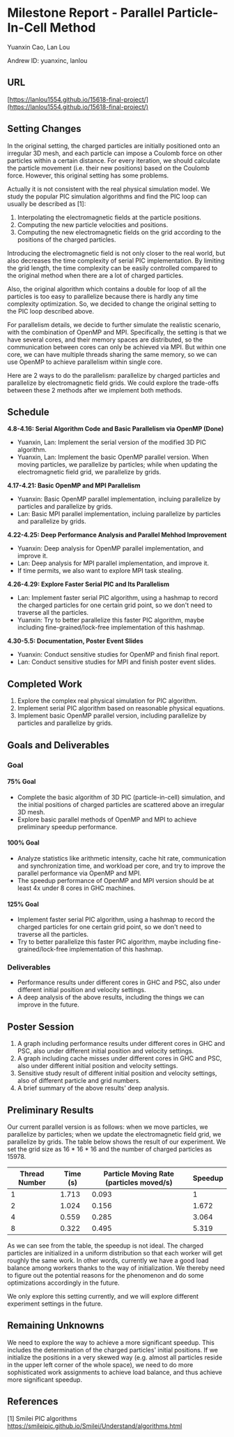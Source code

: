 # Milestone Report - Parallel Particle-In-Cell Method

Yuanxin Cao, Lan Lou

Andrew ID: yuanxinc, lanlou

## URL

[https://lanlou1554.github.io/15618-final-project/](https://lanlou1554.github.io/15618-final-project/)

## Setting Changes

In the original setting, the charged particles are initially positioned onto an irregular 3D mesh, and each particle can impose a Coulomb force on other particles within a certain distance. For every iteration, we should calculate the particle movement (i.e. their new positions) based on the Coulomb force. However, this original setting has some problems.

Actually it is not consistent with the real physical simulation model. We study the popular PIC simulation algorithms and find the PIC loop can usually be described as [1]:

1. Interpolating the electromagnetic fields at the particle positions.
2. Computing the new particle velocities and positions.
3. Computing the new electromagnetic fields on the grid according to the positions of the charged particles.

Introducing the electromagnetic field is not only closer to the real world, but also decreases the time complexity of serial PIC implementation. By limiting the grid length, the time complexity can be easily controlled compared to the original method when there are a lot of charged particles.

Also, the original algorithm which contains a double for loop of all the particles is too easy to parallelize because there is hardly any time complexity optimization. So, we decided to change the original setting to the PIC loop described above.

For parallelism details, we decide to further simulate the realistic scenario, with the combination of OpenMP and MPI. Specifically, the setting is that we have several cores, and their memory spaces are distributed, so the communication between cores can only be achieved via MPI. But within one core, we can have multiple threads sharing the same memory, so we can use OpenMP to achieve parallelism within single core.

Here are 2 ways to do the parallelism: parallelize by charged particles and parallelize by electromagnetic field grids. We could explore the trade-offs between these 2 methods after we implement both methods.

## Schedule

**4.8-4.16: Serial Algorithm Code and Basic Parallelism via OpenMP (Done)**

- Yuanxin, Lan: Implement the serial version of the modified 3D PIC algorithm.
- Yuanxin, Lan: Implement the basic OpenMP parallel version. When moving particles, we parallelize by particles; while when updating the electromagnetic field grid, we parallelize by grids.

**4.17-4.21: Basic OpenMP and MPI Parallelism**

+ Yuanxin: Basic OpenMP parallel implementation, incluing parallelize by particles and parallelize by grids.
+ Lan: Basic MPI parallel implementation, incluing parallelize by particles and parallelize by grids.

**4.22-4.25: Deep Performance Analysis and Parallel Mehhod Improvement**

+ Yuanxin: Deep analysis for OpenMP parallel implementation, and improve it.
+ Lan: Deep analysis for MPI parallel implementation, and improve it.
+ If time permits, we also want to explore MPI task stealing.

**4.26-4.29: Explore Faster Serial PIC and Its Parallelism**

+ Lan: Implement faster serial PIC algorithm, using a hashmap to record the charged particles for one certain grid point, so we don't need to traverse all the particles.
+ Yuanxin: Try to better parallelize this faster PIC algorithm, maybe including fine-grained/lock-free implementation of this hashmap.

**4.30-5.5: Documentation, Poster Event Slides**

+ Yuanxin: Conduct sensitive studies for OpenMP and finish final report.
+ Lan:  Conduct sensitive studies for MPI and finish poster event slides.

## Completed Work

1. Explore the complex real physical simulation for PIC algorithm.
2. Implement serial PIC algorithm based on reasonable physical equations.
3. Implement basic OpenMP parallel version, including parallelize by particles and parallelize by grids.

## Goals and Deliverables

### Goal

#### 75% Goal

- Complete the basic algorithm of 3D PIC (particle-in-cell) simulation, and the initial positions of charged particles are scattered above an irregular 3D mesh.
- Explore basic parallel methods of OpenMP and MPI to achieve preliminary speedup performance.

#### 100% Goal

- Analyze statistics like arithmetic intensity, cache hit rate, communication and synchronization time, and workload per core, and try to improve the parallel performance via OpenMP and MPI.
- The speedup performance of OpenMP and MPI version should be at least 4x under 8 cores in GHC machines.

#### 125% Goal

- Implement faster serial PIC algorithm, using a hashmap to record the charged particles for one certain grid point, so we don't need to traverse all the particles.
- Try to better parallelize this faster PIC algorithm, maybe including fine-grained/lock-free implementation of this hashmap.

### Deliverables

- Performance results under different cores in GHC and PSC, also under different initial position and velocity settings.
- A deep analysis of the above results, including the things we can improve in the future.

## Poster Session

1. A graph including performance results under different cores in GHC and PSC, also under different initial position and velocity settings.
2. A graph including cache misses under different cores in GHC and PSC, also under different initial position and velocity settings.
3. Sensitive study result of different initial position and velocity settings, also of different particle and grid numbers.
4. A brief summary of the above results' deep analysis.

## Preliminary Results

Our current parallel version is as follows: when we move particles, we parallelize by particles; when we update the electromagnetic field grid, we parallelize by grids. The table below shows the result of our experiment. We set the grid size as 16 * 16 * 16 and the number of charged particles as 15978.

| Thread Number | Time (s) | Particle Moving Rate (particles moved/s) | Speedup |
| ------------- | -------- | ---------------------------------------- | ------- |
| 1             | 1.713    | 0.093                                    | 1       |
| 2             | 1.024    | 0.156                                    | 1.672   |
| 4             | 0.559    | 0.285                                    | 3.064   |
| 8             | 0.322    | 0.495                                    | 5.319   |

As we can see from the table, the speedup is not ideal. The charged particles are initialized in a uniform distribution so that each worker will get roughly the same work. In other words, currently we have a good load balance among workers thanks to the way of initialization. We thereby need to figure out the potential reasons for the phenomenon and do some optimizations accordingly in the future.

We only explore this setting currently, and we will explore different experiment settings in the future.

## Remaining Unknowns

We need to explore the way to achieve a more significant speedup. This includes the determination of the charged particles' initial positions. If we initialize the positions in a very skewed way (e.g. almost all particles reside in the upper left corner of the whole space), we need to do more sophisticated work assignments to achieve load balance, and thus achieve more significant speedup.

## References

[1] Smilei PIC algorithms https://smileipic.github.io/Smilei/Understand/algorithms.html
